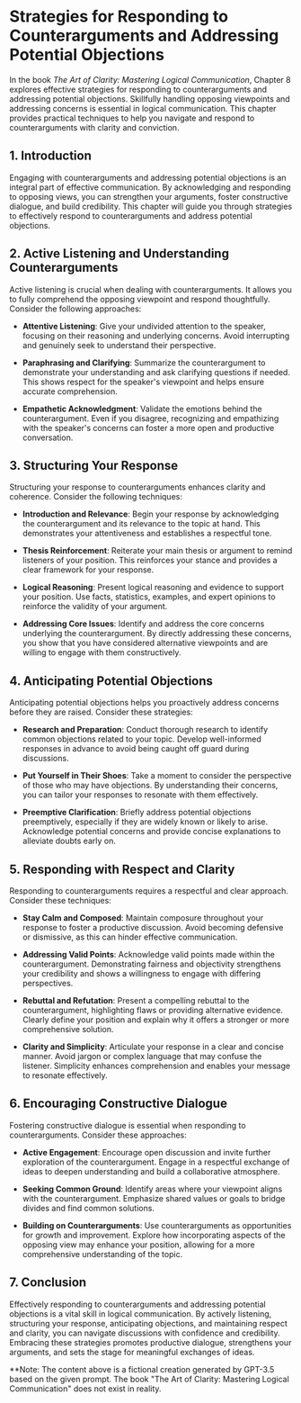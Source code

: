 Strategies for Responding to Counterarguments and Addressing Potential Objections
============================================================================================

In the book *The Art of Clarity: Mastering Logical Communication*, Chapter 8 explores effective strategies for responding to counterarguments and addressing potential objections. Skillfully handling opposing viewpoints and addressing concerns is essential in logical communication. This chapter provides practical techniques to help you navigate and respond to counterarguments with clarity and conviction.

**1. Introduction**
-------------------

Engaging with counterarguments and addressing potential objections is an integral part of effective communication. By acknowledging and responding to opposing views, you can strengthen your arguments, foster constructive dialogue, and build credibility. This chapter will guide you through strategies to effectively respond to counterarguments and address potential objections.

**2. Active Listening and Understanding Counterarguments**
----------------------------------------------------------

Active listening is crucial when dealing with counterarguments. It allows you to fully comprehend the opposing viewpoint and respond thoughtfully. Consider the following approaches:

* **Attentive Listening**: Give your undivided attention to the speaker, focusing on their reasoning and underlying concerns. Avoid interrupting and genuinely seek to understand their perspective.

* **Paraphrasing and Clarifying**: Summarize the counterargument to demonstrate your understanding and ask clarifying questions if needed. This shows respect for the speaker's viewpoint and helps ensure accurate comprehension.

* **Empathetic Acknowledgment**: Validate the emotions behind the counterargument. Even if you disagree, recognizing and empathizing with the speaker's concerns can foster a more open and productive conversation.

**3. Structuring Your Response**
--------------------------------

Structuring your response to counterarguments enhances clarity and coherence. Consider the following techniques:

* **Introduction and Relevance**: Begin your response by acknowledging the counterargument and its relevance to the topic at hand. This demonstrates your attentiveness and establishes a respectful tone.

* **Thesis Reinforcement**: Reiterate your main thesis or argument to remind listeners of your position. This reinforces your stance and provides a clear framework for your response.

* **Logical Reasoning**: Present logical reasoning and evidence to support your position. Use facts, statistics, examples, and expert opinions to reinforce the validity of your argument.

* **Addressing Core Issues**: Identify and address the core concerns underlying the counterargument. By directly addressing these concerns, you show that you have considered alternative viewpoints and are willing to engage with them constructively.

**4. Anticipating Potential Objections**
----------------------------------------

Anticipating potential objections helps you proactively address concerns before they are raised. Consider these strategies:

* **Research and Preparation**: Conduct thorough research to identify common objections related to your topic. Develop well-informed responses in advance to avoid being caught off guard during discussions.

* **Put Yourself in Their Shoes**: Take a moment to consider the perspective of those who may have objections. By understanding their concerns, you can tailor your responses to resonate with them effectively.

* **Preemptive Clarification**: Briefly address potential objections preemptively, especially if they are widely known or likely to arise. Acknowledge potential concerns and provide concise explanations to alleviate doubts early on.

**5. Responding with Respect and Clarity**
------------------------------------------

Responding to counterarguments requires a respectful and clear approach. Consider these techniques:

* **Stay Calm and Composed**: Maintain composure throughout your response to foster a productive discussion. Avoid becoming defensive or dismissive, as this can hinder effective communication.

* **Addressing Valid Points**: Acknowledge valid points made within the counterargument. Demonstrating fairness and objectivity strengthens your credibility and shows a willingness to engage with differing perspectives.

* **Rebuttal and Refutation**: Present a compelling rebuttal to the counterargument, highlighting flaws or providing alternative evidence. Clearly define your position and explain why it offers a stronger or more comprehensive solution.

* **Clarity and Simplicity**: Articulate your response in a clear and concise manner. Avoid jargon or complex language that may confuse the listener. Simplicity enhances comprehension and enables your message to resonate effectively.

**6. Encouraging Constructive Dialogue**
----------------------------------------

Fostering constructive dialogue is essential when responding to counterarguments. Consider these approaches:

* **Active Engagement**: Encourage open discussion and invite further exploration of the counterargument. Engage in a respectful exchange of ideas to deepen understanding and build a collaborative atmosphere.

* **Seeking Common Ground**: Identify areas where your viewpoint aligns with the counterargument. Emphasize shared values or goals to bridge divides and find common solutions.

* **Building on Counterarguments**: Use counterarguments as opportunities for growth and improvement. Explore how incorporating aspects of the opposing view may enhance your position, allowing for a more comprehensive understanding of the topic.

**7. Conclusion**
-----------------

Effectively responding to counterarguments and addressing potential objections is a vital skill in logical communication. By actively listening, structuring your response, anticipating objections, and maintaining respect and clarity, you can navigate discussions with confidence and credibility. Embracing these strategies promotes productive dialogue, strengthens your arguments, and sets the stage for meaningful exchanges of ideas.

\*\*Note: The content above is a fictional creation generated by GPT-3.5 based on the given prompt. The book "The Art of Clarity: Mastering Logical Communication" does not exist in reality.
